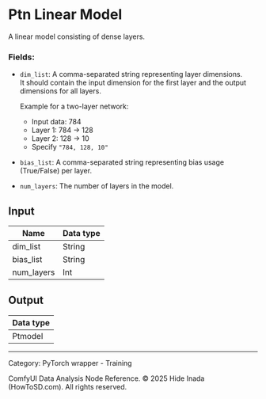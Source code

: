 # Ptn Linear Model
A linear model consisting of dense layers.  

### Fields:  
- `dim_list`: A comma-separated string representing layer dimensions.  
  It should contain the input dimension for the first layer and the output dimensions 
  for all layers. 
  
  Example for a two-layer network:  
  - Input data: 784  
  - Layer 1: 784 → 128  
  - Layer 2: 128 → 10  
  - Specify `"784, 128, 10"`  

- `bias_list`: A comma-separated string representing bias usage (True/False) per layer.  

- `num_layers`: The number of layers in the model.

## Input
| Name | Data type |
|---|---|
| dim_list | String |
| bias_list | String |
| num_layers | Int |

## Output
| Data type |
|---|
| Ptmodel |

<HR>
Category: PyTorch wrapper - Training

ComfyUI Data Analysis Node Reference. © 2025 Hide Inada (HowToSD.com). All rights reserved.
